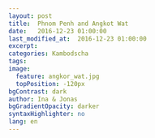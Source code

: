 ```yaml
---
layout: post
title:  Phnom Penh and Angkot Wat
date:   2016-12-23 01:00:00
last_modified_at:  2016-12-23 01:00:00
excerpt:
categories: Kambodscha
tags:
image:
  feature: angkor_wat.jpg
  topPosition: -120px
bgContrast: dark
author: Ina & Jonas
bgGradientOpacity: darker
syntaxHighlighter: no
lang: en
---
```

